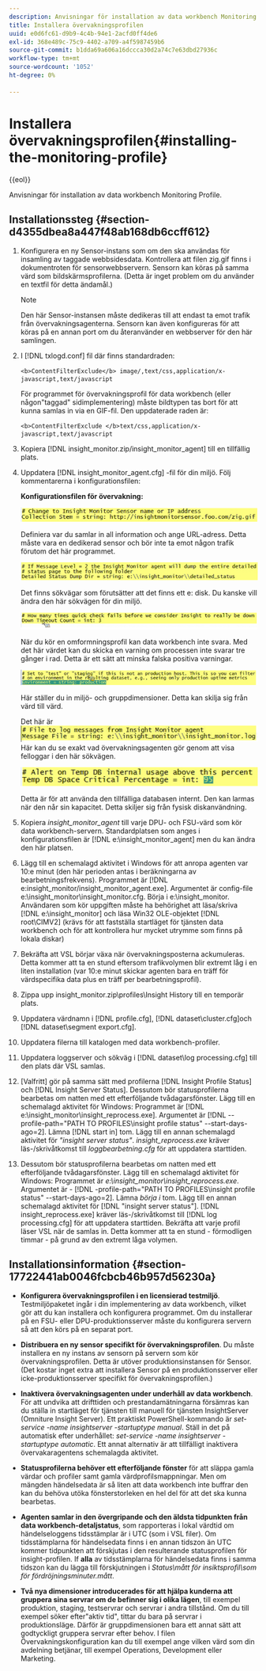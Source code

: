 ```yaml
---
description: Anvisningar för installation av data workbench Monitoring Profile.
title: Installera övervakningsprofilen
uuid: e0d6fc61-d9b9-4c4b-94e1-2acfd0ff4de6
exl-id: 368e489c-75c9-4402-a709-a4f5987459b6
source-git-commit: b1dda69a606a16dccca30d2a74c7e63dbd27936c
workflow-type: tm+mt
source-wordcount: '1052'
ht-degree: 0%

---
```


# Installera övervakningsprofilen{#installing-the-monitoring-profile}

{{eol}}

Anvisningar för installation av data workbench Monitoring Profile.

## Installationssteg {#section-d4355dbea8a447f48ab168db6ccff612}

1. Konfigurera en ny Sensor-instans som om den ska användas för insamling av taggade webbsidesdata. Kontrollera att filen zig.gif finns i dokumentroten för sensorwebbservern. Sensorn kan köras på samma värd som bildskärmsprofilerna. (Detta är inget problem om du använder en textfil för detta ändamål.)

   >[!NOTE]
   >
   >Den här Sensor-instansen måste dedikeras till att endast ta emot trafik från övervakningsagenterna. Sensorn kan även konfigureras för att köras på en annan port om du återanvänder en webbserver för den här samlingen.

1. I [!DNL txlogd.conf] fil där finns standardraden:

   ```
   <b>ContentFilterExclude</b> image/,text/css,application/x-javascript,text/javascript
   ```

   För programmet för övervakningsprofil för data workbench (eller någon&quot;taggad&quot; sidimplementering) måste bildtypen tas bort för att kunna samlas in via en GIF-fil. Den uppdaterade raden är:

   ```
   <b>ContentFilterExclude </b>text/css,application/x-javascript,text/javascript
   ```

1. Kopiera [!DNL insight_monitor.zip/insight_monitor_agent] till en tillfällig plats.
1. Uppdatera [!DNL insight_monitor_agent.cfg] -fil för din miljö. Följ kommentarerna i konfigurationsfilen:

   **Konfigurationsfilen för övervakning:**

   ![](assets/monitor_agent_cfg_sensor.png)

   Definiera var du samlar in all information och ange URL-adress. Detta måste vara en dedikerad sensor och bör inte ta emot någon trafik förutom det här programmet.

   ![](assets/monitor_agent_cfg_dump.png)

   Det finns sökvägar som förutsätter att det finns ett e: disk. Du kanske vill ändra den här sökvägen för din miljö.

   ![](assets/monitor_agent_cfg_quickcheck.png)

   När du kör en omformningsprofil kan data workbench inte svara. Med det här värdet kan du skicka en varning om processen inte svarar tre gånger i rad. Detta är ett sätt att minska falska positiva varningar.

   ![](assets/monitor_agent_cfg_groups.png)

   Här ställer du in miljö- och gruppdimensioner. Detta kan skilja sig från värd till värd.

   Det här är ![](assets/monitor_agent_cfg_debug.png)Här kan du se exakt vad övervakningsagenten gör genom att visa felloggar i den här sökvägen.

   ![](assets/monitor_agent_cfg_tempdb.png)

   Detta är för att använda den tillfälliga databasen internt. Den kan larmas när den når sin kapacitet. Detta skiljer sig från fysisk diskanvändning.

1. Kopiera *insight_monitor_agent* till varje DPU- och FSU-värd som kör data workbench-servern. Standardplatsen som anges i konfigurationsfilen är [!DNL e:\insight_monitor_agent] men du kan ändra den här platsen.

1. Lägg till en schemalagd aktivitet i Windows för att anropa agenten var 10:e minut (den här perioden antas i beräkningarna av bearbetningsfrekvens). Programmet är [!DNL e:insight_monitor/insight_monitor_agent.exe]. Argumentet är config-file e:\insight_monitor\insight_monitor.cfg. Börja i e:\insight_monitor. Användaren som kör uppgiften måste ha behörighet att läsa/skriva [!DNL e:\insight_monitor] och läsa Win32 OLE-objektet [!DNL root\CIMV2] (krävs för att fastställa startläget för tjänsten data workbench och för att kontrollera hur mycket utrymme som finns på lokala diskar)

1. Bekräfta att VSL börjar växa när övervakningsposterna ackumuleras. Detta kommer att ta en stund eftersom trafikvolymen blir extremt låg i en liten installation (var 10:e minut skickar agenten bara en träff för värdspecifika data plus en träff per bearbetningsprofil).
1. Zippa upp insight_monitor.zip\profiles\Insight History till en temporär plats.
1. Uppdatera värdnamn i [!DNL profile.cfg], [!DNL dataset\cluster.cfg]och [!DNL dataset\segment export.cfg].

1. Uppdatera filerna till katalogen med data workbench-profiler.
1. Uppdatera loggserver och sökväg i [!DNL dataset\log processing.cfg] till den plats där VSL samlas.
1. [Valfritt] gör på samma sätt med profilerna [!DNL Insight Profile Status] och [!DNL Insight Server Status]. Dessutom bör statusprofilerna bearbetas om natten med ett efterföljande tvådagarsfönster. Lägg till en schemalagd aktivitet för Windows: Programmet är [!DNL e:\insight_monitor\insight_reprocess.exe]. Argumentet är [!DNL --profile-path="PATH TO PROFILES\insight profile status" --start-days-ago=2]. Lämna [!DNL start in] tom. Lägg till en annan schemalagd aktivitet för *&quot;insight server status&quot;*. *insight_reprocess.exe* kräver läs-/skrivåtkomst till *loggbearbetning.cfg* för att uppdatera starttiden.

1. Dessutom bör statusprofilerna bearbetas om natten med ett efterföljande tvådagarsfönster. Lägg till en schemalagd aktivitet för Windows: Programmet är *e:\insight_monitor\insight_reprocess.exe*. Argumentet är - [!DNL -profile-path="PATH TO PROFILES\insight profile status" --start-days-ago=2]. Lämna *börja i* tom. Lägg till en annan schemalagd aktivitet för [!DNL "insight server status"]. [!DNL insight_reprocess.exe] kräver läs-/skrivåtkomst till [!DNL log processing.cfg] för att uppdatera starttiden. Bekräfta att varje profil läser VSL när de samlas in. Detta kommer att ta en stund - förmodligen timmar - på grund av den extremt låga volymen.

## Installationsinformation {#section-17722441ab0046fcbcb46b957d56230a}

* **Konfigurera övervakningsprofilen i en licensierad testmiljö**. Testmiljöpaketet ingår i din implementering av data workbench, vilket gör att du kan installera och konfigurera programmet. Om du installerar på en FSU- eller DPU-produktionsserver måste du konfigurera servern så att den körs på en separat port.
* **Distribuera en ny sensor specifikt för övervakningsprofilen**. Du måste installera en ny instans av sensorn på servern som kör övervakningsprofilen. Detta är utöver produktionsinstansen för Sensor. (Det kostar inget extra att installera Sensor på en produktionsserver eller icke-produktionsserver specifikt för övervakningsprofilen.)
* **Inaktivera övervakningsagenten under underhåll av data workbench**. För att undvika att drifttiden och prestandamätningarna försämras kan du ställa in startläget för tjänsten till manuell för tjänsten InsightServer (Omniture Insight Server). Ett praktiskt PowerShell-kommando är *set-service -name insightserver -startuptype manual*. Ställ in det på automatisk efter underhållet: *set-service -name insightserver -startuptype automatic*. Ett annat alternativ är att tillfälligt inaktivera övervakaragentens schemalagda aktivitet.
* **Statusprofilerna behöver ett efterföljande fönster** för att släppa gamla värdar och profiler samt gamla värdprofilsmappningar. Men om mängden händelsedata är så liten att data workbench inte buffrar den kan du behöva utöka fönsterstorleken en hel del för att det ska kunna bearbetas.
* **Agenten samlar in den övergripande och den äldsta tidpunkten från data workbench-detaljstatus**, som rapporteras i lokal värdtid om händelseloggens tidsstämplar är i UTC (som i VSL filer). Om tidsstämplarna för händelsedata finns i en annan tidszon än UTC kommer tidpunkten att förskjutas i den resulterande statusprofilen för insight-profilen. If **alla** av tidsstämplarna för händelsedata finns i samma tidszon kan du lägga till förskjutningen i *Status\mått för insiktsprofil\som för fördröjningsminuter.mått*.

* **Två nya dimensioner introducerades för att hjälpa kunderna att gruppera sina servrar om de befinner sig i olika lägen**, till exempel produktion, staging, testservrar och servrar i andra tillstånd. Om du till exempel söker efter&quot;aktiv tid&quot;, tittar du bara på servrar i produktionsläge. Därför är gruppdimensionen bara ett annat sätt att godtyckligt gruppera servrar efter behov. I filen Övervakningskonfiguration kan du till exempel ange vilken värd som din avdelning betjänar, till exempel Operations, Development eller Marketing.
